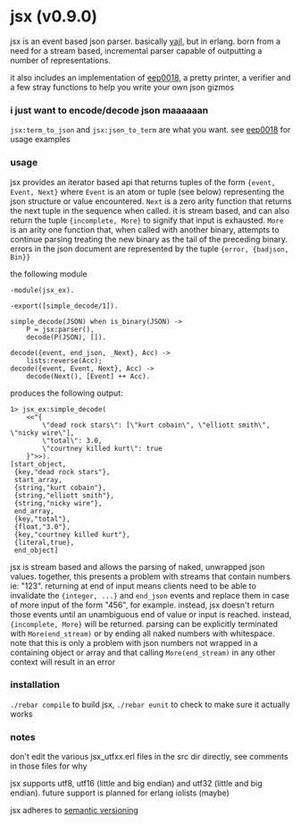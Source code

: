 jsx (v0.9.0)
============

jsx is an event based json parser. basically [yajl][1], but in erlang. born from a need for a stream based, incremental parser capable of outputting a number of representations.

it also includes an implementation of [eep0018][3], a pretty printer, a verifier and a few stray functions to help you write your own json gizmos


### i just want to encode/decode json maaaaaan ###

`jsx:term_to_json` and `jsx:json_to_term` are what you want. see [eep0018][3] for usage examples 


### usage ###

jsx provides an iterator based api that returns tuples of the form `{event, Event, Next}` where `Event` is an atom or tuple (see below) representing the json structure or value encountered. `Next` is a zero arity function that returns the next tuple in the sequence when called. it is stream based, and can also return the tuple `{incomplete, More}` to signify that input is exhausted. `More` is an arity one function that, when called with another binary, attempts to continue parsing treating the new binary as the tail of the preceding binary. errors in the json document are represented by the tuple `{error, {badjson, Bin}}`

the following module

    -module(jsx_ex).

    -export([simple_decode/1]).

    simple_decode(JSON) when is_binary(JSON) ->
        P = jsx:parser(),
        decode(P(JSON), []).

    decode({event, end_json, _Next}, Acc) -> 
        lists:reverse(Acc);    
    decode({event, Event, Next}, Acc) -> 
        decode(Next(), [Event] ++ Acc).
        
produces the following output:

    1> jsx_ex:simple_decode(
        <<"{
            \"dead rock stars\": [\"kurt cobain\", \"elliott smith\", \"nicky wire\"], 
            \"total\": 3.0, 
            \"courtney killed kurt\": true
        }">>).
    [start_object,
     {key,"dead rock stars"},
     start_array,
     {string,"kurt cobain"},
     {string,"elliott smith"},
     {string,"nicky wire"},
     end_array,
     {key,"total"},
     {float,"3.0"},
     {key,"courtney killed kurt"},
     {literal,true},
     end_object]
     

jsx is stream based and allows the parsing of naked, unwrapped json values. together, this presents a problem with streams that contain numbers ie: "123". returning at end of input means clients need to be able to invalidate the `{integer, ...}` and `end_json` events and replace them in case of more input of the form "456", for example. instead, jsx doesn't return those events until an unambiguous end of value or input is reached. instead, `{incomplete, More}` will be returned. parsing can be explicitly terminated with `More(end_stream)` or by ending all naked numbers with whitespace. note that this is only a problem with json numbers not wrapped in a containing object or array and that calling `More(end_stream)` in any other context will result in an error           


### installation ###

`./rebar compile` to build jsx, `./rebar eunit` to check to make sure it actually works


### notes ###

don't edit the various jsx\_utfxx.erl files in the src dir directly, see comments in those files for why

jsx supports utf8, utf16 (little and big endian) and utf32 (little and big endian). future support is planned for erlang iolists (maybe)

jsx adheres to [semantic versioning][4]







[1]: http://lloyd.github.com/yajl
[3]: http://www.erlang.org/eeps/eep-0018.html
[4]: http://semver.org/
